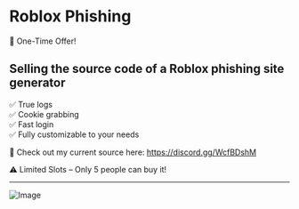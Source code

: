 # Roblox Phishing
🚨 One-Time Offer!

## Selling the source code of a Roblox phishing site generator

✅ True logs  
✅ Cookie grabbing  
✅ Fast login  
✅ Fully customizable to your needs

🔗 Check out my current source here: https://discord.gg/WcfBDshM

⚠️ Limited Slots – Only 5 people can buy it!

---

![Image](https://github.com/user-attachments/assets/f692d614-16a4-4861-99fd-dbcdf18feb27)
